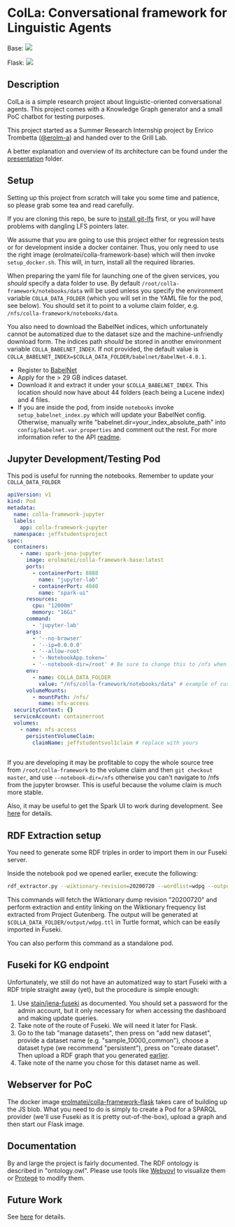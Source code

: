 # ColLa: Conversational framework for Linguistic Agents

Base:
[![](https://images.microbadger.com/badges/version/erolmatei/colla-framework-base.svg)](https://microbadger.com/images/erolmatei/colla-framework-base "Get your own version badge on microbadger.com")

Flask: [![](https://images.microbadger.com/badges/version/erolmatei/colla-framework-flask.svg)](https://microbadger.com/images/erolmatei/colla-framework-flask "Get your own version badge on microbadger.com")

## Description

ColLa is a simple research project about linguistic-oriented conversational agents. This project comes with a Knowledge Graph generator and a small PoC chatbot for testing purposes.

This project started as a Summer Research Internship project by Enrico Trombetta ([@erolm-a](https://github.com/erolm-a)) and handed over to the Grill Lab.

A better explanation and overview of its architecture can be found under the [presentation](https://github.com/grill-lab/knowledge-glue/tree/master/presentation) folder.

## Setup

Setting up this project from scratch will take you some time and patience, so please grab some tea and read carefully.

If you are cloning this repo, be sure to [install git-lfs](https://github.com/git-lfs/git-lfs/wiki/Installation) first, or you *will* have problems with dangling LFS pointers later.

We assume that you are going to use this project either for regression tests or for development inside a docker container. Thus, you only need to use the right image (erolmatei/colla-framework-base) which will then invoke `setup_docker.sh`. This will, in turn, install all the required libraries.

When preparing the yaml file for launching one of the given services, you *should* specify a data folder to use. By default `/root/colla-framework/notebooks/data` will be used unless you specify the environment variable `COLLA_DATA_FOLDER` (which you will set in the YAML file for the pod, see below). You should set it to point to a volume claim folder, e.g. `/nfs/colla-framework/notebooks/data`.

You also need to download the BabelNet indices, which unfortunately cannot be automatized due to the dataset size and the machine-unfriendly download form. The indices path *should* be stored in another environment variable `COLLA_BABELNET_INDEX`. If not provided, the default value is `COLLA_BABELNET_INDEX=$COLLA_DATA_FOLDER/babelnet/BabelNet-4.0.1`.

- Register to [BabelNet](https://babelnet.org/login)
- Apply for the > 29 GB  indices dataset.
- Download it and extract it under your `$COLLA_BABELNET_INDEX`. This location should now have about 44 folders (each being a Lucene index) and 4 files.
- If you are inside the pod, from inside `notebooks` invoke `setup_babelnet_index.py` which will update your BabelNet config. Otherwise, manually write "babelnet.dir=your_index_absolute_path" into ``config/babelnet.var.properties`` and comment out the rest. For more information refer to the API [readme](https://github.com/marcevrard/BabelNet-API#2-babelnet-index).

## Jupyter Development/Testing Pod

This pod is useful for running the notebooks.
Remember to update your `COLLA_DATA_FOLDER`

```yaml
apiVersion: v1
kind: Pod
metadata:
  name: colla-framework-jupyter
  labels:
    app: colla-framework-jupyter
  namespace: jeffstudentsproject
spec:
  containers:
    - name: spark-jena-jupyter
      image: erolmatei/colla-framework-base:latest
      ports:
        - containerPort: 8888
          name: "jupyter-lab"
        - containerPort: 4040
          name: "spark-ui"
      resources:
        cpu: "12000m"
        memory: "16Gi"
      command:
        - 'jupyter-lab'
      args:
        - '--no-browser'
        - '--ip=0.0.0.0'
        - '--allow-root'
        - '--NotebookApp.token='
        - '--notebook-dir=/root' # Be sure to change this to /nfs when developing
      env:
        - name: COLLA_DATA_FOLDER
          value: "/nfs/colla-framework/notebooks/data" # example of custom DATADIR on a persistent volume claim
      volumeMounts:
        - mountPath: /nfs/
          name: nfs-access
  securityContext: {}
  serviceAccount: containerroot
  volumes:
    - name: nfs-access
      persistentVolumeClaim:
        claimName: jeffstudentsvol1claim # replace with yours
          
```

If you are developing it may be profitable to copy the whole source tree from `/root/colla-framework` to the volume claim and then `git checkout master`, and use `--notebook-dir=/nfs` otherwise you can't navigate to /nfs from the jupyter browser. This is useful because the volume claim is much more stable.

Also, it may be useful to get the Spark UI to work during development. See [here](https://jupyter-docker-stacks.readthedocs.io/en/latest/using/specifics.html#apache-spark) for details.

## RDF Extraction setup

You need to generate some RDF triples in order to import them in our Fuseki server.

Inside the notebook pod we opened earlier, execute the following:

```bash
rdf_extractor.py --wiktionary-revision=20200720 --wordlist=wdpg --output=output/wdpg.ttl
```

This commands will fetch the Wiktionary dump revision "20200720" and perform extraction and entity linking on the Wiktionary frequency list extracted from Project Gutenberg. The output will be generated at ``$COLLA_DATA_FOLDER/output/wdpg.ttl`` in Turtle format, which can be easily imported in Fuseki.

You can also perform this command as a standalone pod.

## Fuseki for KG endpoint

Unfortunately, we still do not have an automatized way to start Fuseki with a RDF triple straight away (yet), but the procedure is simple enough:

1. Use [stain/jena-fuseki](https://hub.docker.com/r/stain/jena-fuseki) as documented. You should set a password for the admin account, but it only necessary for when accessing the dashboard and making update queries.
2. Take note of the route of Fuseki. We will need it later for Flask.
3. Go to the tab "manage datasets", then press on "add new dataset", provide a dataset name (e.g. "sample_10000_common"), choose a dataset type (we recommend "persistent"), press on "create dataset". Then upload a RDF graph that you generated [earlier](#rdf-extraction-setup).
4. Take note of the name you chose for this dataset name as well.

## Webserver for PoC

The docker image [erolmatei/colla-framework-flask](https://hub.docker.com/repository/docker/erolmatei/colla-framework-flask) takes care of building up the JS blob. What you need to do is simply to create a Pod for a SPARQL provider (we'll use Fuseki as it is pretty out-of-the-box), upload a graph and then start our Flask image.

## Documentation

By and large the project is fairly documented. The RDF ontology is described in "ontology.owl". Please use tools like [Webvovl](http://www.visualdataweb.de/webvowl/) to visualize them or [Protegé](https://protege.stanford.edu) to modify them.

## Future Work

See [here](futurework.md) for details.
